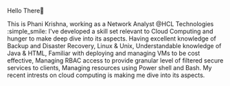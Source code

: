 Hello There:wave:

This is Phani Krishna, working as a Network Analyst @HCL Technologies :simple_smile:
I've developed a skill set relevant to Cloud Computing and hunger to make deep dive into its aspects. Having excellent knowledge of Backup and Disaster Recovery, Linux & Unix, Understandable knowledge of Java & HTML, Familiar with deploying and managing VMs to be cost effective, Managing RBAC access to provide granular level of filtered secure services to clients, Managing resources using Power shell and Bash.
My recent intrests on cloud computing is making me dive into its aspects.
